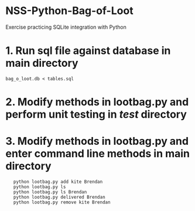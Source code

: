# NSS-Python-Bag-of-Loot
Exercise practicing SQLite integration with Python

# 1. Run sql file against database in main directory
```bag_o_loot.db < tables.sql```

# 2. Modify methods in lootbag.py and perform unit testing in <em>test</em> directory

# 3. Modify methods in lootbag.py and enter command line methods in main directory
```
   python lootbag.py add kite Brendan
   python lootbag.py ls
   python lootbag.py ls Brendan
   python lootbag.py delivered Brendan
   python lootbag.py remove kite Brendan
```
